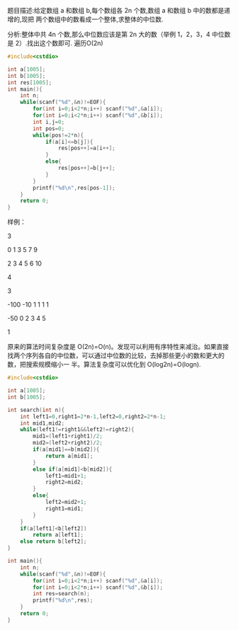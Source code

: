 题目描述:给定数组 a 和数组 b,每个数组各 2n 个数,数组 a 和数组 b 中的数都是递增的,现把 两个数组中的数看成一个整体,求整体的中位数.

分析:整体中共 4n 个数,那么中位数应该是第 2n 大的数（举例 1，2，3，4 中位数是 2）.找出这个数即可.
遍历O(2n)

```c
#include<cstdio>

int a[1005];
int b[1005];
int res[1005];
int main(){
    int n;
    while(scanf("%d",&n)!=EOF){
        for(int i=0;i<2*n;i++) scanf("%d",&a[i]);
        for(int i=0;i<2*n;i++) scanf("%d",&b[i]);
        int i,j=0;
        int pos=0;
        while(pos!=2*n){
            if(a[i]<=b[j]){
                res[pos++]=a[i++];
            }
            else{
                res[pos++]=b[j++];
            }
        }
        printf("%d\n",res[pos-1]);        
    }
    return 0;
}
```

样例：

3

0 1 3 5 7 9

2 3 4 5 6 10

4

3

-100 -10 1 1 1 1

-50 0 2 3 4 5

1


原来的算法时间复杂度是 O(2n)=O(n)。发现可以利用有序特性来减治。如果直接找两个序列各自的中位数，可以通过中位数的比较，去掉那些更小的数和更大的数，把搜索规模缩小一 半。算法复杂度可以优化到 O(log2n)=O(logn).
```c
#include<cstdio>

int a[1005];
int b[1005];

int search(int n){
    int left1=0,right1=2*n-1,left2=0,right2=2*n-1;
    int mid1,mid2;
    while(left1!=right1&&left2!=right2){
        mid1=(left1+right1)/2;
        mid2=(left2+right2)/2;
        if(a[mid1]==b[mid2]){
            return a[mid1];
        }
        else if(a[mid1]<b[mid2]){
            left1=mid1+1;
            right2=mid2;
        }
        else{
            left2=mid2+1;
            right1=mid1;
        }
    }
    if(a[left1]<b[left2])
        return a[left1];
    else return b[left2];
}

int main(){
    int n;
    while(scanf("%d",&n)!=EOF){
        for(int i=0;i<2*n;i++) scanf("%d",&a[i]);
        for(int i=0;i<2*n;i++) scanf("%d",&b[i]);
        int res=search(n);
        printf("%d\n",res);
    }
    return 0;
}
```
